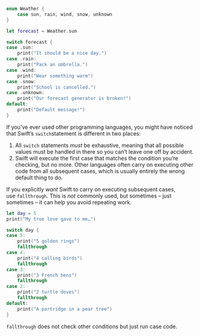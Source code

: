 ```swift
enum Weather {
    case sun, rain, wind, snow, unknown
}

let forecast = Weather.sun

switch forecast {
case .sun:
    print("It should be a nice day.")
case .rain:
    print("Pack an umbrella.")
case .wind:
    print("Wear something warm")
case .snow:
    print("School is cancelled.")
case .unknown:
    print("Our forecast generator is broken!")
default:
	print("Default message!")
}
```

If you’ve ever used other programming languages, you might have noticed that Swift’s `switch`statement is different in two places:

1. All `switch` statements _must_ be exhaustive, meaning that all possible values must be handled in there so you can’t leave one off by accident.
2. Swift will execute the first case that matches the condition you’re checking, but no more. Other languages often carry on executing other code from all subsequent cases, which is usually entirely the wrong default thing to do.

If you explicitly _want_ Swift to carry on executing subsequent cases, use `fallthrough`. This is _not_ commonly used, but sometimes – just sometimes – it can help you avoid repeating work.
```swift
let day = 5
print("My true love gave to me…")

switch day {
case 5:
    print("5 golden rings")
    fallthrough
case 4:
    print("4 calling birds")
    fallthrough
case 3:
    print("3 French hens")
    fallthrough
case 2:
    print("2 turtle doves")
    fallthrough
default:
    print("A partridge in a pear tree")
}
```

`fallthrough` does not check other conditions but just run case code.